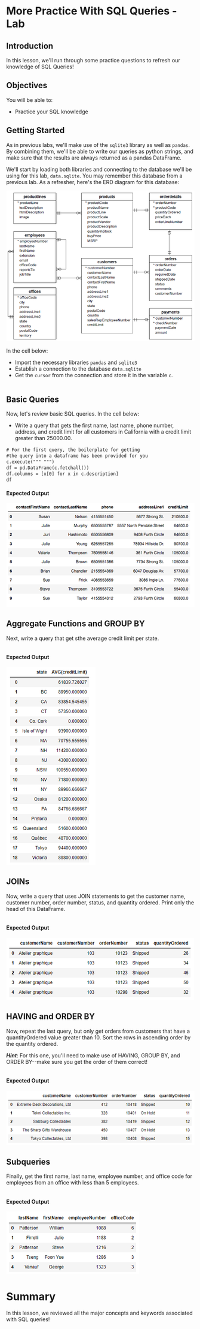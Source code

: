 
# More Practice With SQL Queries - Lab

## Introduction

In this lesson, we'll run through some practice questions to refresh our knowledge of SQL Queries!

## Objectives

You will be able to:

- Practice your SQL knowledge

## Getting Started

As in previous labs, we'll make use of the `sqlite3` library as well as `pandas`. By combining them, we'll be able to write our queries as python strings, and make sure that the results are always returned as a pandas DataFrame. 

We'll start by loading both libraries and connecting to the database we'll be using for this lab, `data.sqlite`. You may remember this database from a previous lab. As a refresher, here's the ERD diagram for this database: 

<img src='images/Database-Schema.png'>

In the cell below:

* Import the necessary libraries `pandas` and `sqlite3`
* Establish a connection to the database `data.sqlite`
* Get the `cursor` from the connection and store it in the variable `c`.


```

```

## Basic Queries

Now, let's review basic SQL queries. In the cell below:

* Write a query that gets the first name, last name, phone number, address, and credit limit for all customers in California with a credit limit greater than 25000.00. 


```
# For the first query, the boilerplate for getting 
#the query into a dataframe has been provided for you
c.execute(""" """)
df = pd.DataFrame(c.fetchall())
df.columns = [x[0] for x in c.description]
df
```

#### Expected Output

<img src='images/expected-output-1.png'>

## Aggregate Functions and GROUP BY

Next, write a query that get sthe average credit limit per state.


```

```

#### Expected Output

<img src='images/expected-output-2.png'>

## JOINs

Now, write a query that uses JOIN statements to get the customer name, customer number, order number, status, and quantity ordered. Print only the head of this DataFrame. 


```

```

#### Expected Output

<img src='images/expected-output-3.png'>

## HAVING and ORDER BY

Now, repeat the last query, but only get orders from customers that have a quantityOrdered value greater than 10. Sort the rows in ascending order by the quantity ordered. 

**_Hint_**: For this one, you'll need to make use of HAVING, GROUP BY, and ORDER BY--make sure you get the order of them correct!


```

```

#### Expected Output

<img src='images/expected-output-4.png'>

## Subqueries

Finally, get the first name, last name, employee number, and office code for employees from an office with less than 5 employees. 


```

```

#### Expected Output

<img src='images/expected-output-5.png'>

# Summary

In this lesson, we reviewed all the major concepts and keywords associated with SQL queries!
